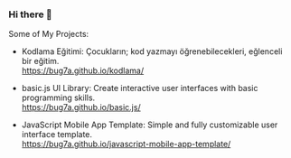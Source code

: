 ### Hi there 👋

Some of My Projects:

- Kodlama Eğitimi: Çocukların; kod yazmayı öğrenebilecekleri, eğlenceli bir eğitim.<br>
https://bug7a.github.io/kodlama/

- basic.js UI Library: Create interactive user interfaces with basic programming skills.<br>
https://bug7a.github.io/basic.js/

- JavaScript Mobile App Template: Simple and fully customizable user interface template.<br>
https://bug7a.github.io/javascript-mobile-app-template/

<br>

<!--
**bug7a/bug7a** is a ✨ _special_ ✨ repository because its `README.md` (this file) appears on your GitHub profile.

Here are some ideas to get you started:

- 🔭 I’m currently working on ...
- 🌱 I’m currently learning ...
- 👯 I’m looking to collaborate on ...
- 🤔 I’m looking for help with ...
- 💬 Ask me about ...
- 📫 How to reach me: ...
- 😄 Pronouns: ...
- ⚡ Fun fact: ...
-->
